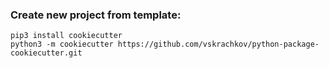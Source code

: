 ### Create new project from template:
```
pip3 install cookiecutter
python3 -m cookiecutter https://github.com/vskrachkov/python-package-cookiecutter.git
```